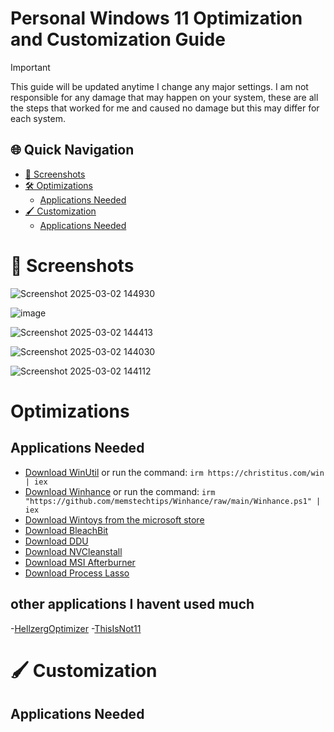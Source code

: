 # Personal Windows 11 Optimization and Customization Guide

> [!IMPORTANT]
> This guide will be updated anytime I change any major settings. I am not responsible for any damage that may happen on your system, these are all the steps that worked for me and caused no damage but this may differ for each system.

## 🌐 Quick Navigation
- [📸 Screenshots](#-screenshots)
- [🛠️ Optimizations](#optimizations)
  - [Applications Needed](#applications-needed)
- [🖌️ Customization](#customization)
  - [Applications Needed](#applications-needed)

# 📸 Screenshots

![Screenshot 2025-03-02 144930](https://github.com/user-attachments/assets/955cf1f2-a59f-4e91-99a3-64bb2d696e90)

![image](https://github.com/user-attachments/assets/03fbd0ea-96db-47dc-8a59-687fb35f9286)

![Screenshot 2025-03-02 144413](https://github.com/user-attachments/assets/02de84cf-6678-4b4f-8312-8e4652d715f2)

![Screenshot 2025-03-02 144030](https://github.com/user-attachments/assets/8589b27a-b3a7-418e-a384-7696783bb3a9)

![Screenshot 2025-03-02 144112](https://github.com/user-attachments/assets/a7d6ca6b-e995-44ed-b44f-df19db4e8c28)

# Optimizations

## Applications Needed

- [Download WinUtil](https://github.com/ChrisTitusTech/winutil) or run the command: `irm https://christitus.com/win | iex`
- [Download Winhance](https://github.com/memstechtips/Winhance) or run the command: `irm "https://github.com/memstechtips/Winhance/raw/main/Winhance.ps1" | iex`
- [Download Wintoys from the microsoft store](https://apps.microsoft.com/detail/9p8ltpgcbzxd?hl=en-US&gl=US)
- [Download BleachBit](https://www.bleachbit.org/)
- [Download DDU](https://www.wagnardsoft.com/display-driver-uninstaller-DDU-)
- [Download NVCleanstall](https://www.techpowerup.com/download/techpowerup-nvcleanstall/)
- [Download MSI Afterburner](https://www.msi.com/Landing/afterburner/graphics-cards)
- [Download Process Lasso](https://bitsum.com/)

## other applications I havent used much
-[HellzergOptimizer](https://github.com/hellzerg/optimizer)
-[ThisIsNot11](https://github.com/builtbybel/ThisIsNot11)


# 🖌️ Customization

## Applications Needed
